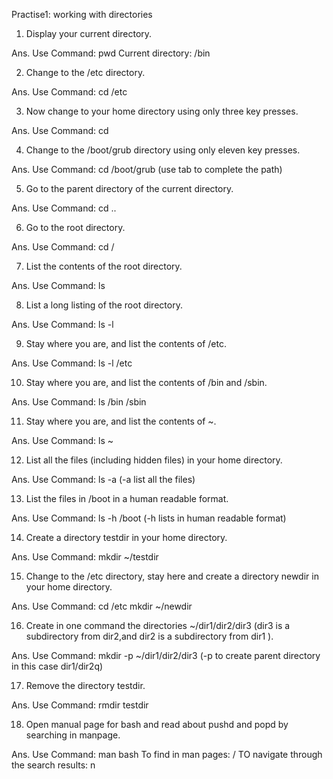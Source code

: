 Practise1: working with directories


1. Display your current directory.

Ans. Use Command: 
		pwd
     Current directory: /bin
     
     
2. Change to the /etc directory.

Ans. Use Command: 
		cd /etc


3. Now change to your home directory using only three key presses.

Ans. Use Command: 
		cd


4. Change to the /boot/grub directory using only eleven key presses.

Ans. Use Command:
		cd /boot/grub (use tab to complete the path)


5. Go to the parent directory of the current directory.

Ans. Use Command: 
		cd ..


6. Go to the root directory.

Ans. Use Command: 
		cd /


7. List the contents of the root directory.

Ans. Use Command:
		ls


8. List a long listing of the root directory.

Ans. Use Command: 
		ls -l


9. Stay where you are, and list the contents of /etc.

Ans. Use Command: 
		ls -l /etc


10. Stay where you are, and list the contents of /bin and /sbin.

Ans. Use Command: 
		ls /bin /sbin


11. Stay where you are, and list the contents of ~.

Ans. Use Command: 
		ls ~


12. List all the files (including hidden files) in your home directory.

Ans. Use Command: 
		ls -a  (-a list all the files)


13. List the files in /boot in a human readable format.

Ans. Use Command: 
		ls -h /boot  (-h lists in human readable format)


14. Create a directory testdir in your home directory.

Ans. Use Command: 
		mkdir ~/testdir


15. Change to the /etc directory, stay here and create a directory newdir in your home directory.

Ans.	Use Command: 
		cd /etc 
		mkdir ~/newdir
	
		
16. Create in one command the directories ~/dir1/dir2/dir3 (dir3 is a subdirectory from dir2,and dir2 is a subdirectory from dir1 ).

Ans. Use Command: 
		mkdir -p ~/dir1/dir2/dir3 (-p to create parent directory in this case dir1/dir2q)


17. Remove the directory testdir.

Ans. Use Command: 
		rmdir testdir


18. Open manual page for bash and read about pushd and popd by searching in manpage.

Ans.	Use Command: 
		man bash
	To find in man pages: /<wordtobesearched>
	TO navigate through the search results: n